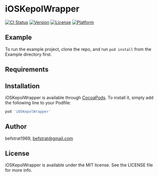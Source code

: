 # iOSKepolWrapper

[![CI Status](https://img.shields.io/travis/befstrat1969/iOSKepolWrapper.svg?style=flat)](https://travis-ci.org/befstrat1969/iOSKepolWrapper)
[![Version](https://img.shields.io/cocoapods/v/iOSKepolWrapper.svg?style=flat)](https://cocoapods.org/pods/iOSKepolWrapper)
[![License](https://img.shields.io/cocoapods/l/iOSKepolWrapper.svg?style=flat)](https://cocoapods.org/pods/iOSKepolWrapper)
[![Platform](https://img.shields.io/cocoapods/p/iOSKepolWrapper.svg?style=flat)](https://cocoapods.org/pods/iOSKepolWrapper)

## Example

To run the example project, clone the repo, and run `pod install` from the Example directory first.

## Requirements

## Installation

iOSKepolWrapper is available through [CocoaPods](https://cocoapods.org). To install
it, simply add the following line to your Podfile:

```ruby
pod 'iOSKepolWrapper'
```

## Author

befstrat1969, befstrat@gmail.com

## License

iOSKepolWrapper is available under the MIT license. See the LICENSE file for more info.
